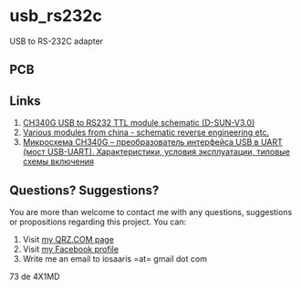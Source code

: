 # usb_rs232c
USB to RS-232C adapter

## PCB



## Links

1. [CH340G USB to RS232 TTL module schematic (D-SUN-V3.0)](http://nicecircuits.com/ch340g-usb-to-rs232-ttl-module-schematic-d-sun-v3-0/)
2. [Various modules from china - schematic reverse engineering etc.](https://github.com/NiceCircuits/modules_from_china)
3. [Микросхема CH340G – преобразователь интерфейса USB в UART (мост USB-UART). Характеристики, условия эксплуатации, типовые схемы включения](http://mypractic.ru/mikrosxema-ch340g-preobrazovatel-interfejsa-usb-v-uart-most-usb-uart-xarakteristiki-usloviya-ekspluatacii-tipovye-sxemy-vklyucheniya.html)

## Questions? Suggestions?
You are more than welcome to contact me with any questions, suggestions or propositions regarding this project. You can:

1. Visit [my QRZ.COM page](https://www.qrz.com/db/4X1MD)
2. Visit [my Facebook profile](https://www.facebook.com/Dima.Meln)
3. Write me an email to iosaaris =at= gmail dot com

73 de 4X1MD
